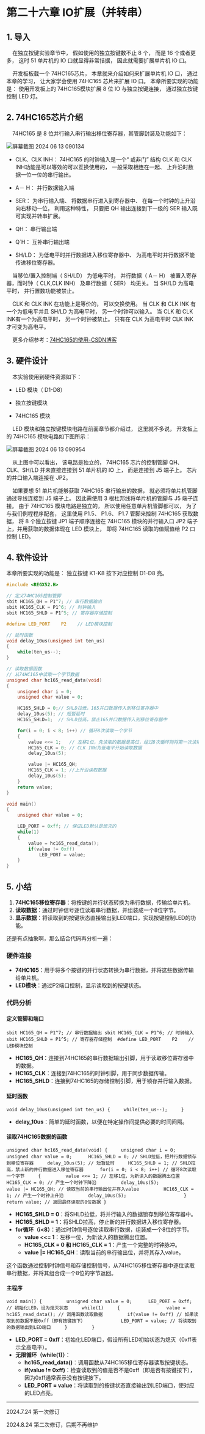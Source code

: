 # 第二十六章 IO扩展（并转串）

## 1. 导入

    在独立按键实验章节中， 假如使用的独立按键数不止 8 个， 而是 16 个或者更多， 这时 51 单片机的 IO 口就显得非常拮据， 因此就需要扩展单片机 IO 口。

    开发板板载一个 74HC165芯片， 本章就来介绍如何来扩展单片机 IO 口， 通过本章的学习， 让大家学会使用 74HC165 芯片来扩展 IO 口。 本章所要实现的功能是： 使用开发板上的 74HC165模块扩展 8 位 IO 与独立按键连接， 通过独立按键控制 LED 灯。

## 2. 74HC165芯片介绍

    74HC165 是 8 位并行输入串行输出移位寄存器，其管脚封装及功能如下：

![屏幕截图 2024 06 13 090134](https://img.picgo.net/2024/06/13/-2024-06-13-09013455d6165830c9de4d.png)

- CLK、CLK INH： 74HC165 的时钟输入是一个“ 或非门” 结构 CLK 和 CLK INH功能是可以等效的可以互换使用的， 一般采取相连在一起、 上升沿时数据一位一位的串行输出。

- A－ H： 并行数据输入端

- SER： 为串行输入端、 将数据串行进入到寄存器中、 在每一个时钟的上升沿向右移动一位， 利用这种特性， 只要把 QH 输出连接到下一级的 SER 输入既可实现并转串扩展。

- QH： 串行输出端

- Q`H： 互补串行输出端

- SH/LD： 为低电平时并行数据进入移位寄存器中、 为高电平时并行数据不能传进移位寄存器。

    当移位/置入控制端（ SH/LD） 为低电平时， 并行数据（ A－ H） 被置入寄存器，而时钟（ CLK,CLK INH） 及串行数据（ SER） 均无关。 当 SH/LD 为高电平时， 并行置数功能被禁止。

    CLK 和 CLK INK 在功能上是等价的， 可以交换使用。 当 CLK 和 CLK INK 有一个为低电平并且 SH/LD 为高电平时， 另一个时钟可以输入。 当 CLK 和 CLK INK有一个为高电平时， 另一个时钟被禁止。 只有在 CLK 为高电平时 CLK INK 才可变为高电平。

    更多介绍参考：[74HC165的使用-CSDN博客](https://blog.csdn.net/qlexcel/article/details/107360991)

## 3. 硬件设计

    本实验使用到硬件资源如下： 

- LED 模块（ D1-D8） 

- 独立按键模块

- 74HC165 模块

    LED 模块和独立按键模块电路在前面章节都介绍过， 这里就不多说， 开发板上的 74HC165 模块电路如下图所示：

![屏幕截图 2024 06 13 090954](https://img.picgo.net/2024/06/13/-2024-06-13-0909544b3ad2918064ca20.png)

    从上图中可以看出， 该电路是独立的， 74HC165 芯片的控制管脚 QH、 CLK、SH/LD 并未直接连接到 51 单片机的 IO 上， 而是连接到 J5 端子上。 芯片的并口输入端连接在 JP2。

    如果要想 51 单片机能够获取 74HC165 串行输出的数据， 就必须将单片机管脚通过导线连接到 J5 端子上。 因此需使用 3 根杜邦线将单片机的管脚与 J5 端子连接。 由于 74HC165 模块电路是独立的， 所以使用任意单片机管脚都可以， 为了与我们例程程序配套， 这里使用 P1.5、 P1.6、 P1.7 管脚来控制 74HC165 获取数据， 将 8 个独立按键 JP1 端子顺序连接在 74HC165 模块的并行输入口 JP2 端子上，并用获取的数据体现在 LED 模块上， 即将 74HC165 读取的值赋值给 P2 口控制 LED。

## 4. 软件设计

本章所要实现的功能是： 独立按键 K1-K8 按下对应控制 D1-D8 亮。

```c
#include <REGX52.H>

// 定义74HC165控制管脚
sbit HC165_QH = P1^7; // 串行数据输出
sbit HC165_CLK = P1^6; // 时钟输入
sbit HC165_SHLD = P1^5; // 寄存器存储控制

#define LED_PORT    P2    // LED模块控制

// 延时函数
void delay_10us(unsigned int ten_us)
{
    while(ten_us--);    
}

// 读取数据函数
// 从74HC165中读取一个字节数据
unsigned char hc165_read_data(void)
{
    unsigned char i = 0;
    unsigned char value = 0;

    HC165_SHLD = 0;// SHLD拉低，165并口数据传入到移位寄存器中
    delay_10us(5); // 短暂延时
    HC165_SHLD=1;  // SHLD拉高，禁止165并口数据传入到移位寄存器中

    for(i = 0; i < 8; i++) // 循环8次读取一个字节
    {
        value <<= 1;   // 左移1位，先读取的数据是高位，经过8次循环则将第一次读取的位放到字节高位
        HC165_CLK = 0; // CLK INH为低电平开始读取数据
        delay_10us(5);

        value |= HC165_QH;
        HC165_CLK = 1; //上升沿读取数据
        delay_10us(5);                
    }    
    return value;    
}

void main()
{    
    unsigned char value = 0;

    LED_PORT = 0xff; // 保证LED默认是熄灭的
    while(1)
    {        
        value = hc165_read_data();
        if(value != 0xff)
            LED_PORT = value;                                
    }        
}
```

## 5. 小结

1. **74HC165移位寄存器**：将按键的并行状态转换为串行数据，传输给单片机。
2. **读取数据**：通过时钟信号逐位读取串行数据，并组装成一个8位字节。
3. **显示数据**：将读取到的按键状态直接输出到LED端口，实现按键控制LED的功能。 

还是有点抽象啊，那么结合代码再分析一遍：

### 硬件连接

- **74HC165**：用于将多个按键的并行状态转换为串行数据，并将这些数据传输给单片机。
- **LED模块**：通过P2端口控制，显示读取到的按键状态。

### 代码分析

#### 定义管脚和端口

`sbit HC165_QH = P1^7; // 串行数据输出 sbit HC165_CLK = P1^6; // 时钟输入 sbit HC165_SHLD = P1^5; // 寄存器存储控制  #define LED_PORT    P2    // LED模块控制`

- **HC165_QH**：连接到74HC165的串行数据输出引脚，用于读取移位寄存器中的数据。
- **HC165_CLK**：连接到74HC165的时钟引脚，用于同步数据传输。
- **HC165_SHLD**：连接到74HC165的存储控制引脚，用于锁存并行输入数据。

#### 延时函数

`void delay_10us(unsigned int ten_us) {     while(ten_us--);     }`

- **delay_10us**：简单的延时函数，以便在特定操作间提供必要的时间间隔。

#### 读取74HC165数据的函数

`unsigned char hc165_read_data(void) {     unsigned char i = 0;     unsigned char value = 0;      HC165_SHLD = 0; // SHLD拉低，把并行数据锁存到移位寄存器     delay_10us(5); // 短暂延时     HC165_SHLD = 1; // SHLD拉高，禁止新的并行数据进入移位寄存器      for(i = 0; i < 8; i++) // 循环8次读取一个字节     {         value <<= 1; // 左移1位，为新读入的数据腾出位置         HC165_CLK = 0; // 产生一个时钟下降沿         delay_10us(5);          value |= HC165_QH; // 读取当前的串行输出位并存入value         HC165_CLK = 1; // 产生一个时钟上升沿         delay_10us(5);                     }         return value; // 返回最终读取的8位数据 }`

- **HC165_SHLD = 0**：将SHLD拉低，将并行输入的数据锁存到移位寄存器中。
- **HC165_SHLD = 1**：将SHLD拉高，停止新的并行数据进入移位寄存器。
- **for循环（i<8）**：通过时钟信号逐位读取串行数据，组装成一个8位的字节。
  - **value <<= 1**：左移一位，为新读入的数据腾出位置。
  - **HC165_CLK = 0 和 HC165_CLK = 1**：产生一个完整的时钟脉冲。
  - **value |= HC165_QH**：读取当前的串行输出位，并将其存入value。

这个函数通过控制时钟信号和存储控制信号，从74HC165移位寄存器中逐位读取串行数据，并将其组合成一个8位的字节返回。

#### 主程序

`void main() {         unsigned char value = 0;      LED_PORT = 0xff; // 初始化LED，设为熄灭状态     while(1)     {                 value = hc165_read_data(); // 调用函数读取数据         if(value != 0xff) // 如果读取到的数据不是0xff（即有按键按下）             LED_PORT = value; // 将读取到的数据输出到LED端口     }         }`

- **LED_PORT = 0xff**：初始化LED端口，假设所有LED初始状态为熄灭（0xff表示全高电平）。
- **无限循环（while(1)）**：
  - **hc165_read_data()**：调用函数从74HC165移位寄存器读取按键状态。
  - **if(value != 0xff)**：检查读取到的值是否不是0xff（即是否有按键按下），因为0xff通常表示没有按键按下。
  - **LED_PORT = value**：将读取到的按键状态直接输出到LED端口，使对应的LED点亮。

---

2024.7.24 第一次修订

2024.8.24 第二次修订，后期不再维护

